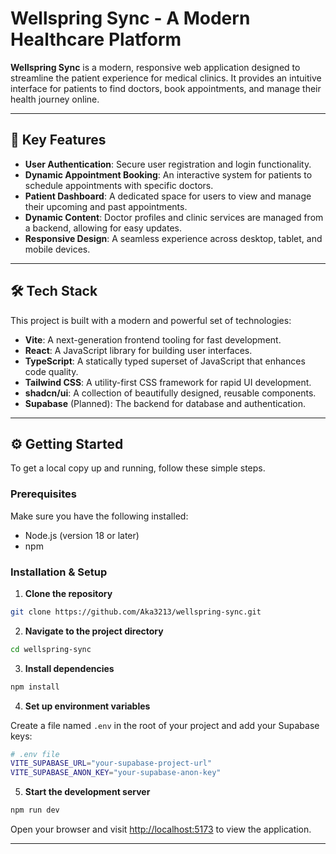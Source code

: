 # Wellspring Sync - A Modern Healthcare Platform

**Wellspring Sync** is a modern, responsive web application designed to streamline the patient experience for medical clinics. It provides an intuitive interface for patients to find doctors, book appointments, and manage their health journey online.

---

## 🚀 Key Features

- **User Authentication**: Secure user registration and login functionality.
- **Dynamic Appointment Booking**: An interactive system for patients to schedule appointments with specific doctors.
- **Patient Dashboard**: A dedicated space for users to view and manage their upcoming and past appointments.
- **Dynamic Content**: Doctor profiles and clinic services are managed from a backend, allowing for easy updates.
- **Responsive Design**: A seamless experience across desktop, tablet, and mobile devices.

---

## 🛠️ Tech Stack

This project is built with a modern and powerful set of technologies:

- **Vite**: A next-generation frontend tooling for fast development.
- **React**: A JavaScript library for building user interfaces.
- **TypeScript**: A statically typed superset of JavaScript that enhances code quality.
- **Tailwind CSS**: A utility-first CSS framework for rapid UI development.
- **shadcn/ui**: A collection of beautifully designed, reusable components.
- **Supabase** (Planned): The backend for database and authentication.

---

## ⚙️ Getting Started

To get a local copy up and running, follow these simple steps.

### Prerequisites

Make sure you have the following installed:

- Node.js (version 18 or later)
- npm

### Installation & Setup

1. **Clone the repository**

```bash
git clone https://github.com/Aka3213/wellspring-sync.git
```

2. **Navigate to the project directory**

```bash
cd wellspring-sync
```

3. **Install dependencies**

```bash
npm install
```

4. **Set up environment variables**

Create a file named `.env` in the root of your project and add your Supabase keys:

```bash
# .env file
VITE_SUPABASE_URL="your-supabase-project-url"
VITE_SUPABASE_ANON_KEY="your-supabase-anon-key"
```

5. **Start the development server**

```bash
npm run dev
```

Open your browser and visit [http://localhost:5173](http://localhost:5173) to view the application.

---